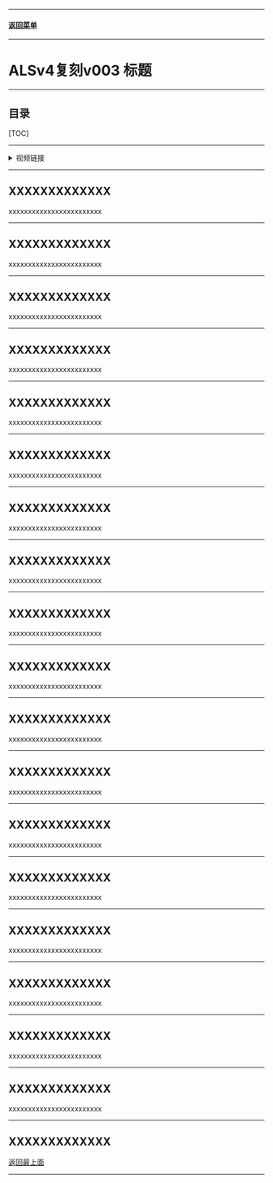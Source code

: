 
------

#### [返回菜单](../ALS_Menu.md)

------

# ALSv4复刻v003 标题

------

## 目录

[TOC]

------

<details>
<summary>视频链接</summary>

> [高级运动系统解耦和复刻第三期_哔哩哔哩_bilibili](https://www.bilibili.com/video/BV1ja41197XQ?share_source=copy_web&vd_source=ccfefcf8d65f5d070c57cddf34c94047&p=4&spm_id_from=333.788.videopod.episodes)

------

</details>

------

## XXXXXXXXXXXXX

xxxxxxxxxxxxxxxxxxxxxxxx

------

## XXXXXXXXXXXXX

xxxxxxxxxxxxxxxxxxxxxxxx

------

## XXXXXXXXXXXXX

xxxxxxxxxxxxxxxxxxxxxxxx

------

## XXXXXXXXXXXXX

xxxxxxxxxxxxxxxxxxxxxxxx

------

## XXXXXXXXXXXXX

xxxxxxxxxxxxxxxxxxxxxxxx

------

## XXXXXXXXXXXXX

xxxxxxxxxxxxxxxxxxxxxxxx

------

## XXXXXXXXXXXXX

xxxxxxxxxxxxxxxxxxxxxxxx

------

## XXXXXXXXXXXXX

xxxxxxxxxxxxxxxxxxxxxxxx

------

## XXXXXXXXXXXXX

xxxxxxxxxxxxxxxxxxxxxxxx

------

## XXXXXXXXXXXXX

xxxxxxxxxxxxxxxxxxxxxxxx

------

## XXXXXXXXXXXXX

xxxxxxxxxxxxxxxxxxxxxxxx

------

## XXXXXXXXXXXXX

xxxxxxxxxxxxxxxxxxxxxxxx

------

## XXXXXXXXXXXXX

xxxxxxxxxxxxxxxxxxxxxxxx

------

## XXXXXXXXXXXXX

xxxxxxxxxxxxxxxxxxxxxxxx

------

## XXXXXXXXXXXXX

xxxxxxxxxxxxxxxxxxxxxxxx

------

## XXXXXXXXXXXXX

xxxxxxxxxxxxxxxxxxxxxxxx

------

## XXXXXXXXXXXXX

xxxxxxxxxxxxxxxxxxxxxxxx

------

## XXXXXXXXXXXXX

xxxxxxxxxxxxxxxxxxxxxxxx

------

XXXXXXXXXXXXX
------

[返回最上面](#返回菜单)

___________________________________________________________________________________________

